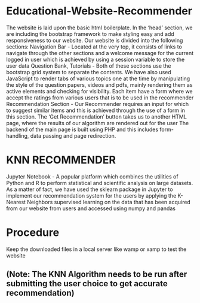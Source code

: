 # Educational-Website-Recommender
The website is laid upon the basic html boilerplate. In the ‘head’ section, we are including the bootstrap framework to make styling easy and add responsiveness to our website. Our website is divided into the following sections:
Navigation Bar - Located at the very top, it consists of links to navigate through the other sections and a welcome message for the current logged in user which is achieved by using a session variable to store the user data
Question Bank, Tutorials - Both of these sections use the bootstrap grid system to separate the contents. We have also used JavaScript to render tabs of various topics one at the time by manipulating the style of the question papers, videos and pdfs, mainly rendering them as active elements and checking for visibility. Each item have a form where we accept the ratings from various users that is to be used in the recommender
Recommendation Section - Our Recommender requires an input for which to suggest similar items and this is achieved through the use of a form in this section. The ‘Get Recommendation’ button takes us to another HTML page, where the results of our algorithm are rendered out for the user
The backend of the main page is built using PHP and this includes form-handling, data passing and page redirection.

# KNN RECOMMENDER
Jupyter Notebook - A popular platform which combines the utilities of Python and R to perform statistical and scientific analysis on large datasets. As a matter of fact, we have used the sklearn package in Jupyter to implement our recommendation system for the users by applying the K-Nearest Neighbors supervised learning on the data that has been acquired from our website from users and accessed using numpy and pandas

# Procedure
Keep the downloaded files in a local server like wamp or xamp to test the website
## (Note: The KNN Algorithm needs to be run after submitting the user choice to get accurate recommendation)
